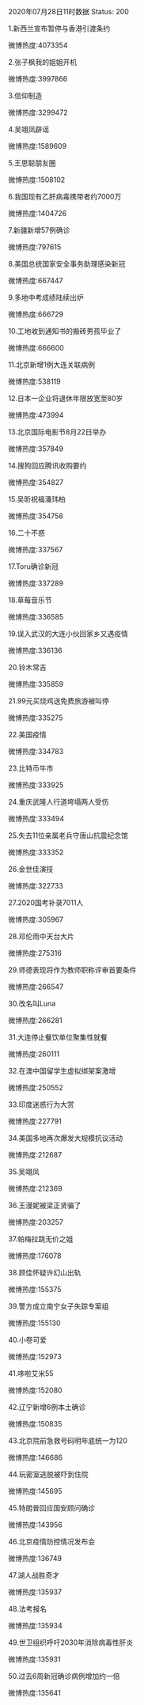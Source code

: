 2020年07月28日11时数据
Status: 200

1.新西兰宣布暂停与香港引渡条约

微博热度:4073354

2.张子枫我的姐姐开机

微博热度:3997866

3.信仰制造

微博热度:3299472

4.吴翊凤辟谣

微博热度:1589609

5.王思聪朋友圈

微博热度:1508102

6.我国现有乙肝病毒携带者约7000万

微博热度:1404726

7.新疆新增57例确诊

微博热度:797615

8.美国总统国家安全事务助理感染新冠

微博热度:667447

9.多地中考成绩陆续出炉

微博热度:666729

10.工地收到通知书的搬砖男孩毕业了

微博热度:666600

11.北京新增1例大连关联病例

微博热度:538119

12.日本一企业将退休年限放宽至80岁

微博热度:473994

13.北京国际电影节8月22日举办

微博热度:357849

14.搜狗回应腾讯收购要约

微博热度:354827

15.吴昕祝福潘玮柏

微博热度:354758

16.二十不惑

微博热度:337567

17.Toru确诊新冠

微博热度:337289

18.草莓音乐节

微博热度:336585

19.误入武汉的大连小伙回家乡又遇疫情

微博热度:336136

20.铃木常吉

微博热度:335859

21.99元买烧鸡送免费旅游被叫停

微博热度:335275

22.美国疫情

微博热度:334783

23.比特币牛市

微博热度:333925

24.重庆武隆人行道垮塌两人受伤

微博热度:333494

25.失去11位亲属老兵守唐山抗震纪念馆

微博热度:333352

26.金世佳演技

微博热度:322733

27.2020国考补录7011人

微博热度:305967

28.邓伦雨中天台大片

微博热度:275316

29.师德表现将作为教师职称评审首要条件

微博热度:266547

30.改名叫Luna

微博热度:266281

31.大连停止餐饮单位聚集性就餐

微博热度:260111

32.在澳中国留学生虚拟绑架案激增

微博热度:250552

33.印度迷惑行为大赏

微博热度:227791

34.美国多地再次爆发大规模抗议活动

微博热度:212687

35.吴翊凤

微博热度:212369

36.王漫妮被梁正贤骗了

微博热度:203257

37.帕梅拉跳无价之姐

微博热度:176078

38.顾佳怀疑许幻山出轨

微博热度:155375

39.警方成立南宁女子失踪专案组

微博热度:155130

40.小卷可爱

微博热度:152973

41.哆啦艾米55

微博热度:152080

42.辽宁新增6例本土确诊

微博热度:150835

43.北京院前急救号码明年底统一为120

微博热度:146686

44.玩密室逃脱被吓到住院

微博热度:145695

45.特朗普回应国安顾问确诊

微博热度:143956

46.北京疫情防控情况发布会

微博热度:136749

47.湖人战胜奇才

微博热度:135937

48.法考报名

微博热度:135934

49.世卫组织呼吁2030年消除病毒性肝炎

微博热度:135931

50.过去6周新冠确诊病例增加约一倍

微博热度:135641

